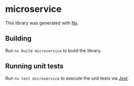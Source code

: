 # microservice

This library was generated with [Nx](https://nx.dev).

## Building

Run `nx build microservice` to build the library.

## Running unit tests

Run `nx test microservice` to execute the unit tests via [Jest](https://jestjs.io).

